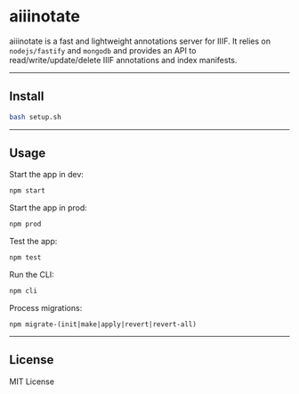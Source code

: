# aiiinotate

aiiinotate is a fast and lightweight annotations server for IIIF. It relies on `nodejs/fastify` and `mongodb` and provides an API to read/write/update/delete IIIF annotations and index manifests.

---

## Install

```bash
bash setup.sh
```

--- 

## Usage

Start the app in dev:

```bash
npm start
```

Start the app in prod:

```bash
npm prod
```

Test the app:

```bash
npm test
```

Run the CLI:

```bash
npm cli
```

Process migrations:

```
npm migrate-(init|make|apply|revert|revert-all)
```

---

## License

MIT License
